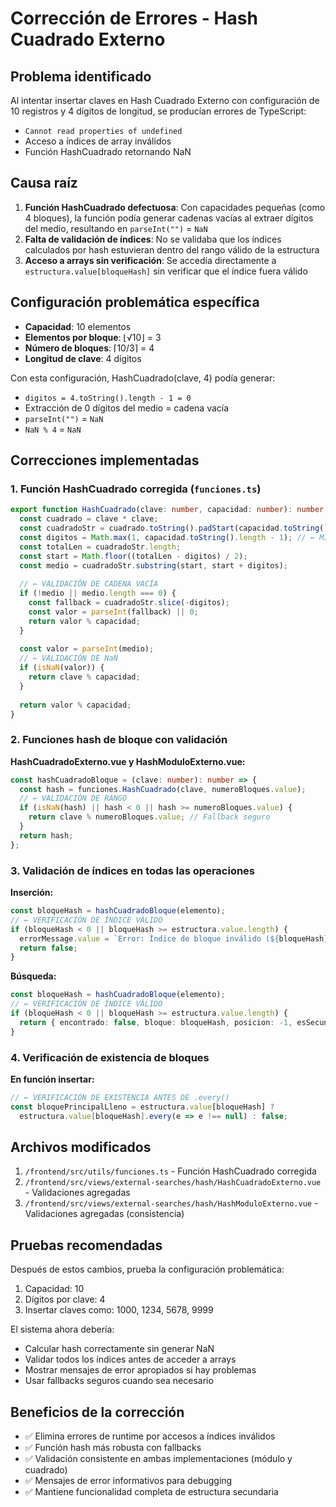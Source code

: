 # Corrección de Errores - Hash Cuadrado Externo

## Problema identificado
Al intentar insertar claves en Hash Cuadrado Externo con configuración de 10 registros y 4 dígitos de longitud, se producían errores de TypeScript:
- `Cannot read properties of undefined`
- Acceso a índices de array inválidos
- Función HashCuadrado retornando NaN

## Causa raíz
1. **Función HashCuadrado defectuosa**: Con capacidades pequeñas (como 4 bloques), la función podía generar cadenas vacías al extraer dígitos del medio, resultando en `parseInt("")` = `NaN`
2. **Falta de validación de índices**: No se validaba que los índices calculados por hash estuvieran dentro del rango válido de la estructura
3. **Acceso a arrays sin verificación**: Se accedía directamente a `estructura.value[bloqueHash]` sin verificar que el índice fuera válido

## Configuración problemática específica
- **Capacidad**: 10 elementos
- **Elementos por bloque**: ⌊√10⌋ = 3
- **Número de bloques**: ⌈10/3⌉ = 4
- **Longitud de clave**: 4 dígitos

Con esta configuración, HashCuadrado(clave, 4) podía generar:
- `digitos = 4.toString().length - 1 = 0`
- Extracción de 0 dígitos del medio = cadena vacía
- `parseInt("")` = `NaN`
- `NaN % 4` = `NaN`

## Correcciones implementadas

### 1. Función HashCuadrado corregida (`funciones.ts`)
```typescript
export function HashCuadrado(clave: number, capacidad: number): number {
  const cuadrado = clave * clave;
  const cuadradoStr = cuadrado.toString().padStart(capacidad.toString().length * 2, '0');
  const digitos = Math.max(1, capacidad.toString().length - 1); // ← MÍNIMO 1
  const totalLen = cuadradoStr.length;
  const start = Math.floor((totalLen - digitos) / 2);
  const medio = cuadradoStr.substring(start, start + digitos);
  
  // ← VALIDACIÓN DE CADENA VACÍA
  if (!medio || medio.length === 0) {
    const fallback = cuadradoStr.slice(-digitos);
    const valor = parseInt(fallback) || 0;
    return valor % capacidad;
  }
  
  const valor = parseInt(medio);
  // ← VALIDACIÓN DE NaN
  if (isNaN(valor)) {
    return clave % capacidad;
  }
  
  return valor % capacidad;
}
```

### 2. Funciones hash de bloque con validación
**HashCuadradoExterno.vue y HashModuloExterno.vue:**
```typescript
const hashCuadradoBloque = (clave: number): number => {
  const hash = funciones.HashCuadrado(clave, numeroBloques.value);
  // ← VALIDACIÓN DE RANGO
  if (isNaN(hash) || hash < 0 || hash >= numeroBloques.value) {
    return clave % numeroBloques.value; // Fallback seguro
  }
  return hash;
};
```

### 3. Validación de índices en todas las operaciones
**Inserción:**
```typescript
const bloqueHash = hashCuadradoBloque(elemento);
// ← VERIFICACIÓN DE ÍNDICE VÁLIDO
if (bloqueHash < 0 || bloqueHash >= estructura.value.length) {
  errorMessage.value = `Error: Índice de bloque inválido (${bloqueHash}).`;
  return false;
}
```

**Búsqueda:**
```typescript
const bloqueHash = hashCuadradoBloque(elemento);
// ← VERIFICACIÓN DE ÍNDICE VÁLIDO
if (bloqueHash < 0 || bloqueHash >= estructura.value.length) {
  return { encontrado: false, bloque: bloqueHash, posicion: -1, esSecundario: false };
}
```

### 4. Verificación de existencia de bloques
**En función insertar:**
```typescript
// ← VERIFICACIÓN DE EXISTENCIA ANTES DE .every()
const bloquePrincipalLleno = estructura.value[bloqueHash] ? 
  estructura.value[bloqueHash].every(e => e !== null) : false;
```

## Archivos modificados
1. `/frontend/src/utils/funciones.ts` - Función HashCuadrado corregida
2. `/frontend/src/views/external-searches/hash/HashCuadradoExterno.vue` - Validaciones agregadas
3. `/frontend/src/views/external-searches/hash/HashModuloExterno.vue` - Validaciones agregadas (consistencia)

## Pruebas recomendadas
Después de estos cambios, prueba la configuración problemática:
1. Capacidad: 10
2. Dígitos por clave: 4
3. Insertar claves como: 1000, 1234, 5678, 9999

El sistema ahora debería:
- Calcular hash correctamente sin generar NaN
- Validar todos los índices antes de acceder a arrays
- Mostrar mensajes de error apropiados si hay problemas
- Usar fallbacks seguros cuando sea necesario

## Beneficios de la corrección
- ✅ Elimina errores de runtime por accesos a índices inválidos
- ✅ Función hash más robusta con fallbacks
- ✅ Validación consistente en ambas implementaciones (módulo y cuadrado)
- ✅ Mensajes de error informativos para debugging
- ✅ Mantiene funcionalidad completa de estructura secundaria
